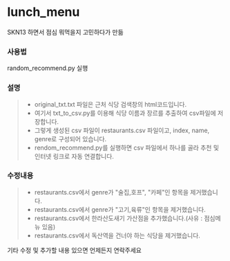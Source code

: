 # lunch_menu
SKN13 하면서 점심 뭐먹을지 고민하다가 만듦


### 사용법
random_recommend.py 실행


### 설명
> - original_txt.txt 파일은 근처 식당 검색창의 html코드입니다.
> - 여기서 txt_to_csv.py를 이용해 식당 이름과 장르를 추출하여 csv파일에 저장합니다.
> - 그렇게 생성된 csv 파일이 restaurants.csv 파일이고, index, name, genre로 구성되어 있습니다.
> - rendom_recommend.py를 실행하면 csv 파일에서 하나를 골라 추천 및 인터넷 링크로 자동 연결합니다.


### 수정내용
> - restaurants.csv에서 genre가 "술집,호프", "카페"인 항목을 제거했습니다.
> - restaurants.csv에서 genre가 "고기,육류"인 항목을 제거했습니다.
> - restaurants.csv에서 한라산도새기 가산점을 추가했습니다.(사유 : 점심메뉴 있음)
> - restaurants.csv에서 독산역을 건너야 하는 식당을 제거했습니다.


기타 수정 및 추가할 내용 있으면 언제든지 연락주세요
